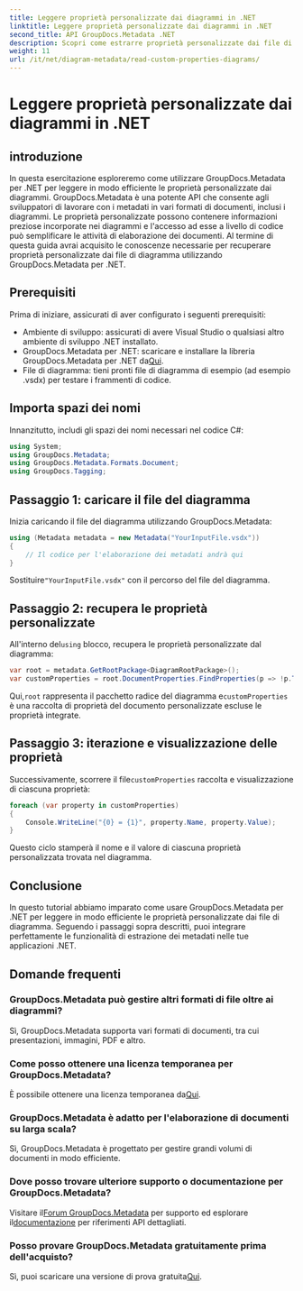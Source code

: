 ```yaml
---
title: Leggere proprietà personalizzate dai diagrammi in .NET
linktitle: Leggere proprietà personalizzate dai diagrammi in .NET
second_title: API GroupDocs.Metadata .NET
description: Scopri come estrarre proprietà personalizzate dai file di diagramma in .NET utilizzando GroupDocs.Metadata. Facile guida passo passo per gli sviluppatori.
weight: 11
url: /it/net/diagram-metadata/read-custom-properties-diagrams/
---
```


# Leggere proprietà personalizzate dai diagrammi in .NET

## introduzione
In questa esercitazione esploreremo come utilizzare GroupDocs.Metadata per .NET per leggere in modo efficiente le proprietà personalizzate dai diagrammi. GroupDocs.Metadata è una potente API che consente agli sviluppatori di lavorare con i metadati in vari formati di documenti, inclusi i diagrammi. Le proprietà personalizzate possono contenere informazioni preziose incorporate nei diagrammi e l'accesso ad esse a livello di codice può semplificare le attività di elaborazione dei documenti. Al termine di questa guida avrai acquisito le conoscenze necessarie per recuperare proprietà personalizzate dai file di diagramma utilizzando GroupDocs.Metadata per .NET.
## Prerequisiti
Prima di iniziare, assicurati di aver configurato i seguenti prerequisiti:
- Ambiente di sviluppo: assicurati di avere Visual Studio o qualsiasi altro ambiente di sviluppo .NET installato.
-  GroupDocs.Metadata per .NET: scaricare e installare la libreria GroupDocs.Metadata per .NET da[Qui](https://releases.groupdocs.com/metadata/net/).
- File di diagramma: tieni pronti file di diagramma di esempio (ad esempio .vsdx) per testare i frammenti di codice.

## Importa spazi dei nomi
Innanzitutto, includi gli spazi dei nomi necessari nel codice C#:
```csharp
using System;
using GroupDocs.Metadata;
using GroupDocs.Metadata.Formats.Document;
using GroupDocs.Tagging;
```
## Passaggio 1: caricare il file del diagramma
Inizia caricando il file del diagramma utilizzando GroupDocs.Metadata:
```csharp
using (Metadata metadata = new Metadata("YourInputFile.vsdx"))
{
    // Il codice per l'elaborazione dei metadati andrà qui
}
```
 Sostituire`"YourInputFile.vsdx"` con il percorso del file del diagramma.
## Passaggio 2: recupera le proprietà personalizzate
 All'interno del`using` blocco, recupera le proprietà personalizzate dal diagramma:
```csharp
var root = metadata.GetRootPackage<DiagramRootPackage>();
var customProperties = root.DocumentProperties.FindProperties(p => !p.Tags.Contains(Tags.Document.BuiltIn));
```
 Qui,`root` rappresenta il pacchetto radice del diagramma e`customProperties` è una raccolta di proprietà del documento personalizzate escluse le proprietà integrate.
## Passaggio 3: iterazione e visualizzazione delle proprietà
 Successivamente, scorrere il file`customProperties` raccolta e visualizzazione di ciascuna proprietà:
```csharp
foreach (var property in customProperties)
{
    Console.WriteLine("{0} = {1}", property.Name, property.Value);
}
```
Questo ciclo stamperà il nome e il valore di ciascuna proprietà personalizzata trovata nel diagramma.

## Conclusione
In questo tutorial abbiamo imparato come usare GroupDocs.Metadata per .NET per leggere in modo efficiente le proprietà personalizzate dai file di diagramma. Seguendo i passaggi sopra descritti, puoi integrare perfettamente le funzionalità di estrazione dei metadati nelle tue applicazioni .NET.

## Domande frequenti
### GroupDocs.Metadata può gestire altri formati di file oltre ai diagrammi?
Sì, GroupDocs.Metadata supporta vari formati di documenti, tra cui presentazioni, immagini, PDF e altro.
### Come posso ottenere una licenza temporanea per GroupDocs.Metadata?
 È possibile ottenere una licenza temporanea da[Qui](https://purchase.groupdocs.com/temporary-license/).
### GroupDocs.Metadata è adatto per l'elaborazione di documenti su larga scala?
Sì, GroupDocs.Metadata è progettato per gestire grandi volumi di documenti in modo efficiente.
### Dove posso trovare ulteriore supporto o documentazione per GroupDocs.Metadata?
 Visitare il[Forum GroupDocs.Metadata](https://forum.groupdocs.com/c/metadata/14) per supporto ed esplorare il[documentazione](https://tutorials.groupdocs.com/metadata/net/) per riferimenti API dettagliati.
### Posso provare GroupDocs.Metadata gratuitamente prima dell'acquisto?
 Sì, puoi scaricare una versione di prova gratuita[Qui](https://releases.groupdocs.com/).